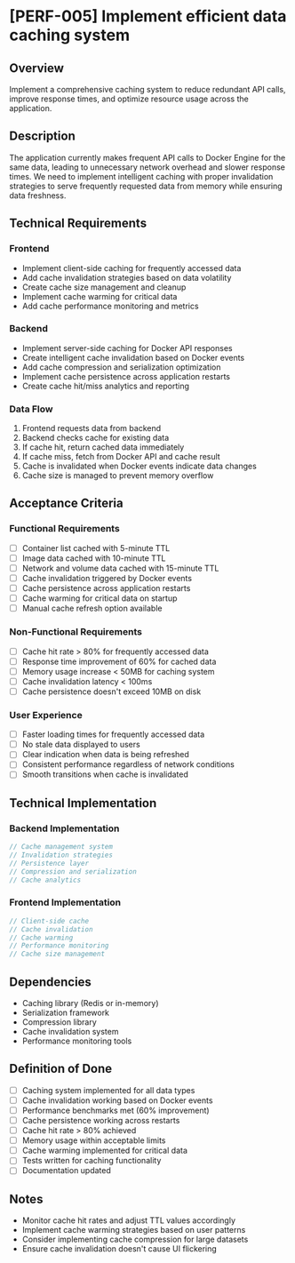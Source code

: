 # [PERF-005] Implement efficient data caching system

## Overview

Implement a comprehensive caching system to reduce redundant API calls, improve response times, and optimize resource usage across the application.

## Description

The application currently makes frequent API calls to Docker Engine for the same data, leading to unnecessary network overhead and slower response times. We need to implement intelligent caching with proper invalidation strategies to serve frequently requested data from memory while ensuring data freshness.

## Technical Requirements

### Frontend

- Implement client-side caching for frequently accessed data
- Add cache invalidation strategies based on data volatility
- Create cache size management and cleanup
- Implement cache warming for critical data
- Add cache performance monitoring and metrics

### Backend

- Implement server-side caching for Docker API responses
- Create intelligent cache invalidation based on Docker events
- Add cache compression and serialization optimization
- Implement cache persistence across application restarts
- Create cache hit/miss analytics and reporting

### Data Flow

1. Frontend requests data from backend
2. Backend checks cache for existing data
3. If cache hit, return cached data immediately
4. If cache miss, fetch from Docker API and cache result
5. Cache is invalidated when Docker events indicate data changes
6. Cache size is managed to prevent memory overflow

## Acceptance Criteria

### Functional Requirements

- [ ] Container list cached with 5-minute TTL
- [ ] Image data cached with 10-minute TTL
- [ ] Network and volume data cached with 15-minute TTL
- [ ] Cache invalidation triggered by Docker events
- [ ] Cache persistence across application restarts
- [ ] Cache warming for critical data on startup
- [ ] Manual cache refresh option available

### Non-Functional Requirements

- [ ] Cache hit rate > 80% for frequently accessed data
- [ ] Response time improvement of 60% for cached data
- [ ] Memory usage increase < 50MB for caching system
- [ ] Cache invalidation latency < 100ms
- [ ] Cache persistence doesn't exceed 10MB on disk

### User Experience

- [ ] Faster loading times for frequently accessed data
- [ ] No stale data displayed to users
- [ ] Clear indication when data is being refreshed
- [ ] Consistent performance regardless of network conditions
- [ ] Smooth transitions when cache is invalidated

## Technical Implementation

### Backend Implementation

```rust
// Cache management system
// Invalidation strategies
// Persistence layer
// Compression and serialization
// Cache analytics
```

### Frontend Implementation

```typescript
// Client-side cache
// Cache invalidation
// Cache warming
// Performance monitoring
// Cache size management
```

## Dependencies

- Caching library (Redis or in-memory)
- Serialization framework
- Compression library
- Cache invalidation system
- Performance monitoring tools

## Definition of Done

- [ ] Caching system implemented for all data types
- [ ] Cache invalidation working based on Docker events
- [ ] Performance benchmarks met (60% improvement)
- [ ] Cache persistence working across restarts
- [ ] Cache hit rate > 80% achieved
- [ ] Memory usage within acceptable limits
- [ ] Cache warming implemented for critical data
- [ ] Tests written for caching functionality
- [ ] Documentation updated

## Notes

- Monitor cache hit rates and adjust TTL values accordingly
- Implement cache warming strategies based on user patterns
- Consider implementing cache compression for large datasets
- Ensure cache invalidation doesn't cause UI flickering
